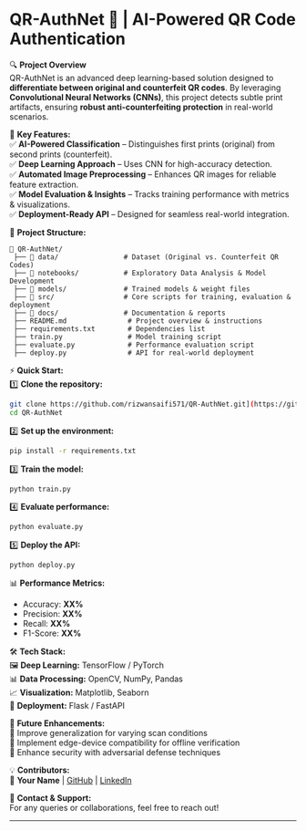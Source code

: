 # **QR-AuthNet 🚀 | AI-Powered QR Code Authentication**  

🔍 **Project Overview**  
QR-AuthNet is an advanced deep learning-based solution designed to **differentiate between original and counterfeit QR codes**. By leveraging **Convolutional Neural Networks (CNNs)**, this project detects subtle print artifacts, ensuring **robust anti-counterfeiting protection** in real-world scenarios.  

🎯 **Key Features:**  
✅ **AI-Powered Classification** – Distinguishes first prints (original) from second prints (counterfeit).  
✅ **Deep Learning Approach** – Uses CNN for high-accuracy detection.  
✅ **Automated Image Preprocessing** – Enhances QR images for reliable feature extraction.  
✅ **Model Evaluation & Insights** – Tracks training performance with metrics & visualizations.  
✅ **Deployment-Ready API** – Designed for seamless real-world integration.  

📂 **Project Structure:**  
```
📁 QR-AuthNet/
 ├── 📂 data/                # Dataset (Original vs. Counterfeit QR Codes)
 ├── 📂 notebooks/           # Exploratory Data Analysis & Model Development
 ├── 📂 models/              # Trained models & weight files
 ├── 📂 src/                 # Core scripts for training, evaluation & deployment
 ├── 📂 docs/                # Documentation & reports
 ├── README.md               # Project overview & instructions
 ├── requirements.txt        # Dependencies list
 ├── train.py                # Model training script
 ├── evaluate.py             # Performance evaluation script
 ├── deploy.py               # API for real-world deployment
```

⚡ **Quick Start:**  
1️⃣ **Clone the repository:**  
```bash
git clone https://github.com/rizwansaifi571/QR-AuthNet.git](https://github.com/Rizwansaifi571/QR-AuthNet-Authenticity-Detection-with-CNN.git
cd QR-AuthNet
```
2️⃣ **Set up the environment:**  
```bash
pip install -r requirements.txt
```
3️⃣ **Train the model:**  
```bash
python train.py
```
4️⃣ **Evaluate performance:**  
```bash
python evaluate.py
```
5️⃣ **Deploy the API:**  
```bash
python deploy.py
```

📊 **Performance Metrics:**  
- Accuracy: **XX%**  
- Precision: **XX%**  
- Recall: **XX%**  
- F1-Score: **XX%**  

🛠 **Tech Stack:**  
🖼 **Deep Learning:** TensorFlow / PyTorch  
📊 **Data Processing:** OpenCV, NumPy, Pandas  
📈 **Visualization:** Matplotlib, Seaborn  
🚀 **Deployment:** Flask / FastAPI  

📢 **Future Enhancements:**  
🔹 Improve generalization for varying scan conditions  
🔹 Implement edge-device compatibility for offline verification  
🔹 Enhance security with adversarial defense techniques  

💡 **Contributors:**  
👤 **Your Name** | [GitHub](https://github.com/rizwansaifi571) | [LinkedIn](https://www.linkedin.com/in/rizwansaifi2614/)  

📩 **Contact & Support:**  
For any queries or collaborations, feel free to reach out!  

---  
